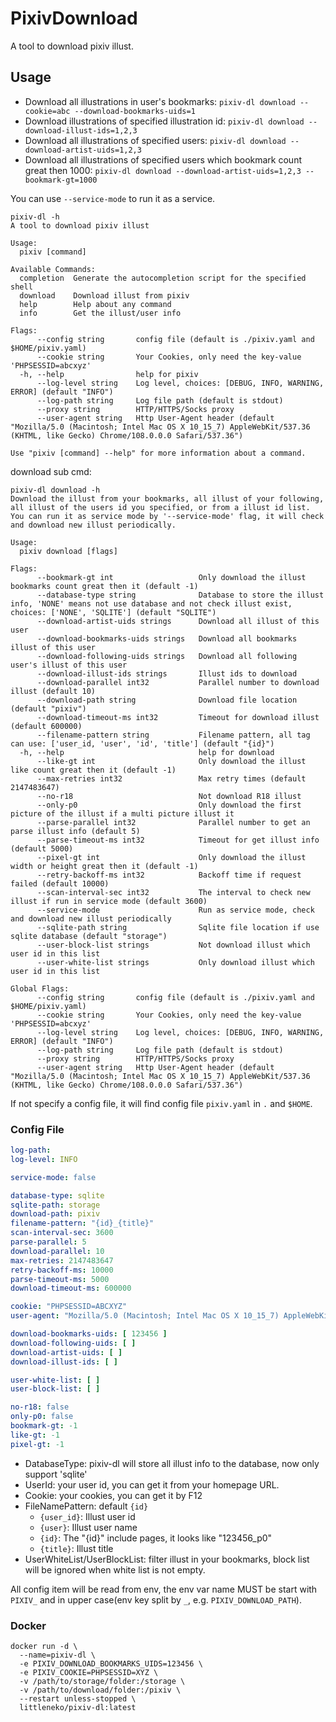 # PixivDownload

A tool to download pixiv illust.

## Usage

* Download all illustrations in user's bookmarks: `pixiv-dl download --cookie=abc --download-bookmarks-uids=1`
* Download illustrations of specified illustration id: `pixiv-dl download --download-illust-ids=1,2,3`
* Download all illustrations of specified users: `pixiv-dl download --download-artist-uids=1,2,3`
* Download all illustrations of specified users which bookmark count great then
  1000: `pixiv-dl download --download-artist-uids=1,2,3 --bookmark-gt=1000`

You can use `--service-mode` to run it as a service.

```
pixiv-dl -h
A tool to download pixiv illust

Usage:
  pixiv [command]

Available Commands:
  completion  Generate the autocompletion script for the specified shell
  download    Download illust from pixiv
  help        Help about any command
  info        Get the illust/user info

Flags:
      --config string       config file (default is ./pixiv.yaml and $HOME/pixiv.yaml)
      --cookie string       Your Cookies, only need the key-value 'PHPSESSID=abcxyz'
  -h, --help                help for pixiv
      --log-level string    Log level, choices: [DEBUG, INFO, WARNING, ERROR] (default "INFO")
      --log-path string     Log file path (default is stdout)
      --proxy string        HTTP/HTTPS/Socks proxy
      --user-agent string   Http User-Agent header (default "Mozilla/5.0 (Macintosh; Intel Mac OS X 10_15_7) AppleWebKit/537.36 (KHTML, like Gecko) Chrome/108.0.0.0 Safari/537.36")

Use "pixiv [command] --help" for more information about a command.

```

download sub cmd:

```
pixiv-dl download -h
Download the illust from your bookmarks, all illust of your following,
all illust of the users id you specified, or from a illust id list.
You can run it as service mode by '--service-mode' flag, it will check
and download new illust periodically.

Usage:
  pixiv download [flags]

Flags:
      --bookmark-gt int                   Only download the illust bookmarks count great then it (default -1)
      --database-type string              Database to store the illust info, 'NONE' means not use database and not check illust exist, choices: ['NONE', 'SQLITE'] (default "SQLITE")
      --download-artist-uids strings      Download all illust of this user
      --download-bookmarks-uids strings   Download all bookmarks illust of this user
      --download-following-uids strings   Download all following user's illust of this user
      --download-illust-ids strings       Illust ids to download
      --download-parallel int32           Parallel number to download illust (default 10)
      --download-path string              Download file location (default "pixiv")
      --download-timeout-ms int32         Timeout for download illust (default 600000)
      --filename-pattern string           Filename pattern, all tag can use: ['user_id, 'user', 'id', 'title'] (default "{id}")
  -h, --help                              help for download
      --like-gt int                       Only download the illust like count great then it (default -1)
      --max-retries int32                 Max retry times (default 2147483647)
      --no-r18                            Not download R18 illust
      --only-p0                           Only download the first picture of the illust if a multi picture illust it
      --parse-parallel int32              Parallel number to get an parse illust info (default 5)
      --parse-timeout-ms int32            Timeout for get illust info (default 5000)
      --pixel-gt int                      Only download the illust width or height great then it (default -1)
      --retry-backoff-ms int32            Backoff time if request failed (default 10000)
      --scan-interval-sec int32           The interval to check new illust if run in service mode (default 3600)
      --service-mode                      Run as service mode, check and download new illust periodically
      --sqlite-path string                Sqlite file location if use sqlite database (default "storage")
      --user-block-list strings           Not download illust which user id in this list
      --user-white-list strings           Only download illust which user id in this list

Global Flags:
      --config string       config file (default is ./pixiv.yaml and $HOME/pixiv.yaml)
      --cookie string       Your Cookies, only need the key-value 'PHPSESSID=abcxyz'
      --log-level string    Log level, choices: [DEBUG, INFO, WARNING, ERROR] (default "INFO")
      --log-path string     Log file path (default is stdout)
      --proxy string        HTTP/HTTPS/Socks proxy
      --user-agent string   Http User-Agent header (default "Mozilla/5.0 (Macintosh; Intel Mac OS X 10_15_7) AppleWebKit/537.36 (KHTML, like Gecko) Chrome/108.0.0.0 Safari/537.36")

```

If not specify a config file, it will find config file `pixiv.yaml` in `.` and `$HOME`.

### Config File

```yaml
log-path:
log-level: INFO

service-mode: false

database-type: sqlite
sqlite-path: storage
download-path: pixiv
filename-pattern: "{id}_{title}"
scan-interval-sec: 3600
parse-parallel: 5
download-parallel: 10
max-retries: 2147483647
retry-backoff-ms: 10000
parse-timeout-ms: 5000
download-timeout-ms: 600000

cookie: "PHPSESSID=ABCXYZ"
user-agent: "Mozilla/5.0 (Macintosh; Intel Mac OS X 10_15_7) AppleWebKit/537.36 (KHTML, like Gecko) Chrome/108.0.0.0 Safari/537.36"

download-bookmarks-uids: [ 123456 ]
download-following-uids: [ ]
download-artist-uids: [ ]
download-illust-ids: [ ]

user-white-list: [ ]
user-block-list: [ ]

no-r18: false
only-p0: false
bookmark-gt: -1
like-gt: -1
pixel-gt: -1
```

* DatabaseType: pixiv-dl will store all illust info to the database, now only support 'sqlite'
* UserId: your user id, you can get it from your homepage URL.
* Cookie: your cookies, you can get it by F12
* FileNamePattern: default `{id}`
    * `{user_id}`: Illust user id
    * `{user}`: Illust user name
    * `{id}`: The "{id}" include pages, it looks like "123456_p0"
    * `{title}`: Illust title
* UserWhiteList/UserBlockList: filter illust in your bookmarks, block list will be ignored when white list is not
  empty.

All config item will be read from env, the env var name MUST be start with `PIXIV_` and in
upper case(env key split by `_`, e.g. `PIXIV_DOWNLOAD_PATH`).

### Docker

```shell
docker run -d \
  --name=pixiv-dl \
  -e PIXIV_DOWNLOAD_BOOKMARKS_UIDS=123456 \
  -e PIXIV_COOKIE=PHPSESSID=XYZ \
  -v /path/to/storage/folder:/storage \
  -v /path/to/download/folder:/pixiv \
  --restart unless-stopped \
  littleneko/pixiv-dl:latest
```
